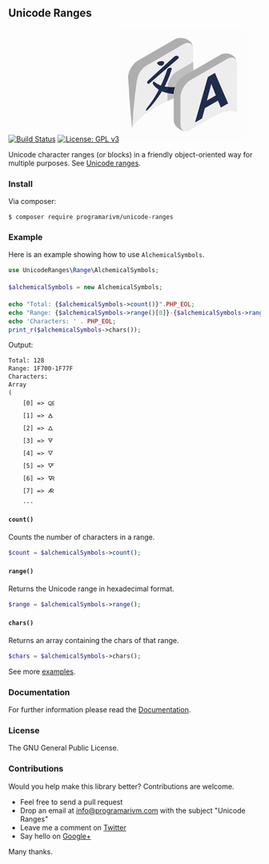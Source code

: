## Unicode Ranges

[![Build Status](https://travis-ci.org/programarivm/unicode-ranges.svg?branch=master)](https://travis-ci.org/programarivm/unicode-ranges)
[![License: GPL v3](https://img.shields.io/badge/License-GPL%20v3-blue.svg)](https://www.gnu.org/licenses/gpl-3.0)
![Unicode Character Ranges](/resources/logo.jpg?raw=true)

Unicode character ranges (or blocks) in a friendly object-oriented way for multiple purposes. See [Unicode ranges](https://github.com/programarivm/unicode-ranges/tree/master/src/Range).

### Install

Via composer:

    $ composer require programarivm/unicode-ranges

### Example

Here is an example showing how to use `AlchemicalSymbols`.

```php
use UnicodeRanges\Range\AlchemicalSymbols;

$alchemicalSymbols = new AlchemicalSymbols;

echo "Total: {$alchemicalSymbols->count()}".PHP_EOL;
echo "Range: {$alchemicalSymbols->range()[0]}-{$alchemicalSymbols->range()[1]}".PHP_EOL;
echo 'Characters: ' . PHP_EOL;
print_r($alchemicalSymbols->chars());
```
Output:
```
Total: 128
Range: 1F700-1F77F
Characters:
Array
(
    [0] => 🜀
    [1] => 🜁
    [2] => 🜂
    [3] => 🜃
    [4] => 🜄
    [5] => 🜅
    [6] => 🜆
    [7] => 🜇
    ...
```

#### `count()`

Counts the number of characters in a range.

```php
$count = $alchemicalSymbols->count();
```
#### `range()`

Returns the Unicode range in hexadecimal format.

```php
$range = $alchemicalSymbols->range();
```
#### `chars()`

Returns an array containing the chars of that range.

```php
$chars = $alchemicalSymbols->chars();
```

See more [examples](https://github.com/programarivm/unicode-ranges/tree/master/examples/ranges).

### Documentation

For further information please read the [Documentation](https://pgn-chess.readthedocs.io/en/latest/).

### License

The GNU General Public License.

### Contributions

Would you help make this library better? Contributions are welcome.

- Feel free to send a pull request
- Drop an email at info@programarivm.com with the subject "Unicode Ranges"
- Leave me a comment on [Twitter](https://twitter.com/programarivm)
- Say hello on [Google+](https://plus.google.com/+Programarivm)

Many thanks.
